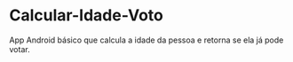 # Calcular-Idade-Voto

App Android básico que calcula a idade da pessoa e retorna se ela já pode votar.
